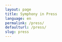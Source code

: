 ```yaml
---
layout: page
title: Symphony in Press
language: en
permalink: /press/
defaulturl: /press/
slug: press
---
```

